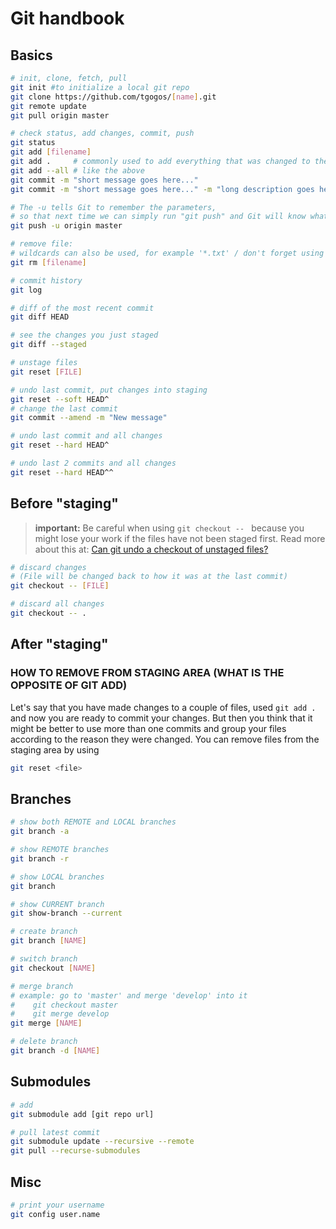 # Git handbook

## Basics
```bash
# init, clone, fetch, pull
git init #to initialize a local git repo
git clone https://github.com/tgogos/[name].git
git remote update
git pull origin master

# check status, add changes, commit, push
git status
git add [filename]
git add .     # commonly used to add everything that was changed to the staging area
git add --all # like the above
git commit -m "short message goes here..."
git commit -m "short message goes here..." -m "long description goes here (optional)..."

# The -u tells Git to remember the parameters,
# so that next time we can simply run "git push" and Git will know what to do.
git push -u origin master

# remove file:
# wildcards can also be used, for example '*.txt' / don't forget using quotes
git rm [filename]

# commit history
git log

# diff of the most recent commit
git diff HEAD

# see the changes you just staged
git diff --staged

# unstage files
git reset [FILE]

# undo last commit, put changes into staging
git reset --soft HEAD^
# change the last commit
git commit --amend -m "New message"

# undo last commit and all changes
git reset --hard HEAD^

# undo last 2 commits and all changes
git reset --hard HEAD^^

```


## Before "staging"

> **important:** Be careful when using `git checkout -- ` because you might lose your work if the files have not been staged first. Read more about this at: [Can git undo a checkout of unstaged files?](http://stackoverflow.com/questions/2689265/can-git-undo-a-checkout-of-unstaged-files) 

```bash
# discard changes
# (File will be changed back to how it was at the last commit)
git checkout -- [FILE]

# discard all changes
git checkout -- .
```

## After "staging"
### HOW TO REMOVE FROM STAGING AREA (WHAT IS THE OPPOSITE OF GIT ADD)

Let's say that you have made changes to a couple of files, used `git add .` and now you are ready to commit your changes.
But then you think that it might be better to use more than one commits and group your files according to the reason they were changed. You can remove files from the staging area by using 
```bash
git reset <file>
```



## Branches
```bash
# show both REMOTE and LOCAL branches
git branch -a

# show REMOTE branches
git branch -r

# show LOCAL branches
git branch

# show CURRENT branch
git show-branch --current

# create branch
git branch [NAME]

# switch branch
git checkout [NAME]

# merge branch
# example: go to 'master' and merge 'develop' into it
#    git checkout master
#    git merge develop
git merge [NAME]

# delete branch
git branch -d [NAME]
```


## Submodules
```bash
# add
git submodule add [git repo url]

# pull latest commit
git submodule update --recursive --remote
git pull --recurse-submodules
```

	

## Misc
```bash	
# print your username
git config user.name

```
